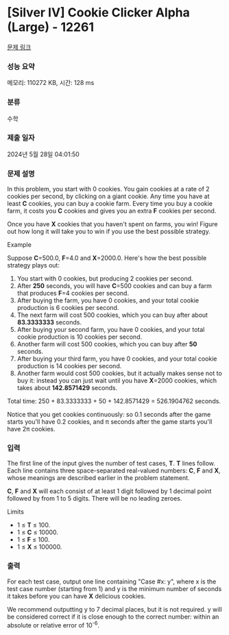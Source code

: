 # [Silver IV] Cookie Clicker Alpha (Large) - 12261 

[문제 링크](https://www.acmicpc.net/problem/12261) 

### 성능 요약

메모리: 110272 KB, 시간: 128 ms

### 분류

수학

### 제출 일자

2024년 5월 28일 04:01:50

### 문제 설명

<p>In this problem, you start with 0 cookies. You gain cookies at a rate of 2 cookies per second, by clicking on a giant cookie. Any time you have at least <strong>C</strong> cookies, you can buy a cookie farm. Every time you buy a cookie farm, it costs you <strong>C</strong> cookies and gives you an extra <strong>F</strong> cookies per second.</p>

<p>Once you have <strong>X</strong> cookies that you haven't spent on farms, you win! Figure out how long it will take you to win if you use the best possible strategy.</p>

<p>Example</p>

<p>Suppose <strong>C</strong>=500.0, <strong>F</strong>=4.0 and <strong>X</strong>=2000.0. Here's how the best possible strategy plays out:</p>

<ol>
	<li>You start with 0 cookies, but producing 2 cookies per second.</li>
	<li>After <strong>250</strong> seconds, you will have <strong>C</strong>=500 cookies and can buy a farm that produces <strong>F</strong>=4 cookies per second.</li>
	<li>After buying the farm, you have 0 cookies, and your total cookie production is 6 cookies per second.</li>
	<li>The next farm will cost 500 cookies, which you can buy after about <strong>83.3333333</strong> seconds.</li>
	<li>After buying your second farm, you have 0 cookies, and your total cookie production is 10 cookies per second.</li>
	<li>Another farm will cost 500 cookies, which you can buy after <strong>50</strong> seconds.</li>
	<li>After buying your third farm, you have 0 cookies, and your total cookie production is 14 cookies per second.</li>
	<li>Another farm would cost 500 cookies, but it actually makes sense not to buy it: instead you can just wait until you have <strong>X</strong>=2000 cookies, which takes about <strong>142.8571429</strong> seconds.</li>
</ol>

<p>Total time: 250 + 83.3333333 + 50 + 142.8571429 = 526.1904762 seconds.</p>

<p>Notice that you get cookies continuously: so 0.1 seconds after the game starts you'll have 0.2 cookies, and π seconds after the game starts you'll have 2π cookies.</p>

### 입력 

 <p>The first line of the input gives the number of test cases, <strong>T</strong>. <strong>T</strong> lines follow. Each line contains three space-separated real-valued numbers: <strong>C</strong>, <strong>F</strong> and <strong>X</strong>, whose meanings are described earlier in the problem statement.</p>

<p><strong>C</strong>, <strong>F</strong> and <strong>X</strong> will each consist of at least 1 digit followed by 1 decimal point followed by from 1 to 5 digits. There will be no leading zeroes.</p>

<p>Limits</p>

<ul>
	<li>1 ≤ <strong>T</strong> ≤ 100.</li>
	<li>1 ≤ <strong>C</strong> ≤ 10000.</li>
	<li>1 ≤ <strong>F</strong> ≤ 100.</li>
	<li>1 ≤ <strong>X</strong> ≤ 100000.</li>
</ul>

### 출력 

 <p>For each test case, output one line containing "Case #x: y", where x is the test case number (starting from 1) and y is the minimum number of seconds it takes before you can have <strong>X</strong> delicious cookies.</p>

<p>We recommend outputting y to 7 decimal places, but it is not required. y will be considered correct if it is close enough to the correct number: within an absolute or relative error of 10<sup>-6</sup>.</p>

